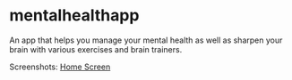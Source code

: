 # mentalhealthapp

An app that helps you manage your mental health as well as sharpen your brain with various exercises and brain trainers.

Screenshots:
[Home Screen](Screenshots/Screenshot%202025-06-16%20004022.png)
